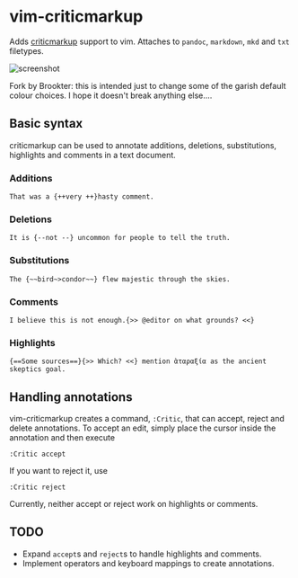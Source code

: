 # vim-criticmarkup

Adds [criticmarkup][] support to vim. Attaches to `pandoc`, `markdown`, `mkd`
and `txt` filetypes.

[criticmarkup]: http://criticmarkup.com/

![screenshot](http://i.imgur.com/cdlK1ek.png)

Fork by Brookter: this is intended just to change some of the garish default colour choices. I hope it doesn't break anything else....

## Basic syntax

criticmarkup can be used to annotate additions, deletions, substitutions,
highlights and comments in a text document.

### Additions

    That was a {++very ++}hasty comment.

### Deletions

    It is {--not --} uncommon for people to tell the truth.

### Substitutions

    The {~~bird~>condor~~} flew majestic through the skies.

### Comments

    I believe this is not enough.{>> @editor on what grounds? <<}

### Highlights

    {==Some sources==}{>> Which? <<} mention ὰταραξία as the ancient skeptics goal.

## Handling annotations

vim-criticmarkup creates a command, `:Critic`, that can accept, reject and
delete annotations. To accept an edit, simply place the cursor inside the
annotation and then execute

    :Critic accept

If you want to reject it, use

    :Critic reject

Currently, neither accept or reject work on highlights or comments.

## TODO

* Expand `accept`s and `reject`s to handle highlights and comments.
* Implement operators and keyboard mappings to create annotations.
